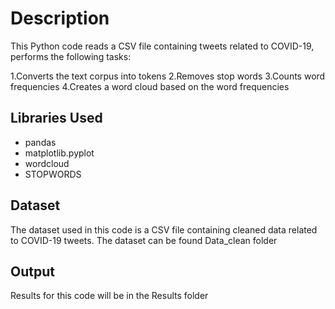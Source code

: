 # Description
This Python code reads a CSV file containing tweets related to COVID-19, performs the following tasks:

1.Converts the text corpus into tokens
2.Removes stop words
3.Counts word frequencies
4.Creates a word cloud based on the word frequencies

## Libraries Used
- pandas
- matplotlib.pyplot
- wordcloud
- STOPWORDS

## Dataset
The dataset used in this code is a CSV file containing cleaned data related to COVID-19 tweets. The dataset can be found Data_clean folder

## Output
Results for this code will be in the Results folder